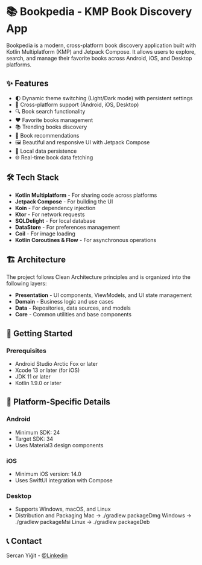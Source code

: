 # 📚 Bookpedia - KMP Book Discovery App

Bookpedia is a modern, cross-platform book discovery application built with Kotlin Multiplatform (KMP) and Jetpack Compose. It allows users to explore, search, and manage their favorite books across Android, iOS, and Desktop platforms.


## ✨ Features

- 🌓 Dynamic theme switching (Light/Dark mode) with persistent settings
- 📱 Cross-platform support (Android, iOS, Desktop)
- 🔍 Book search functionality
- ❤️ Favorite books management
- 📚 Trending books discovery
- 🎯 Book recommendations
- 🖼️ Beautiful and responsive UI with Jetpack Compose
- 💾 Local data persistence
- 🌐 Real-time book data fetching

## 🛠️ Tech Stack

- **Kotlin Multiplatform** - For sharing code across platforms
- **Jetpack Compose** - For building the UI
- **Koin** - For dependency injection
- **Ktor** - For network requests
- **SQLDelight** - For local database
- **DataStore** - For preferences management
- **Coil** - For image loading
- **Kotlin Coroutines & Flow** - For asynchronous operations

## 🏗️ Architecture

The project follows Clean Architecture principles and is organized into the following layers:

- **Presentation** - UI components, ViewModels, and UI state management
- **Domain** - Business logic and use cases
- **Data** - Repositories, data sources, and models
- **Core** - Common utilities and base components

## 🚀 Getting Started

### Prerequisites

- Android Studio Arctic Fox or later
- Xcode 13 or later (for iOS)
- JDK 11 or later
- Kotlin 1.9.0 or later


## 📱 Platform-Specific Details

### Android
- Minimum SDK: 24
- Target SDK: 34
- Uses Material3 design components

### iOS
- Minimum iOS version: 14.0
- Uses SwiftUI integration with Compose

### Desktop
- Supports Windows, macOS, and Linux
- Distribution and Packaging
Mac      -> ./gradlew packageDmg
Windows  -> ./gradlew packageMsi
Linux    -> ./gradlew packageDeb

## 📞 Contact

Sercan Yiğit - [@Linkedin](https://www.linkedin.com/in/sercan-yi%C4%9Fit-993b531b5/)

